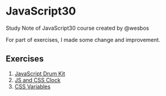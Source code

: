 # JavaScript30
Study Note of JavaScript30 course created by @wesbos

For part of exercises, I made some change and improvement.

## Exercises
1. [JavaScript Drum Kit](01_JavaScript_Drum_Kit/README.md)
2. [JS and CSS Clock](02_JS_and_CSS_Clock)
3. [CSS Variables](03_CSS_Variables)

